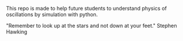 This repo is made to help future students to understand physics of oscillations by simulation with python.

"Remember to look up at the stars and not down at your feet." Stephen Hawking
